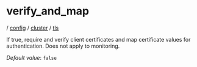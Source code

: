 # verify_and_map

/ [config](/reference/server-config/index.md) / [cluster](/reference/server-config/config/cluster/index.md) / [tls](/reference/server-config/config/cluster/tls/index.md) 

If true, require and verify client certificates and map certificate values for authentication. Does not apply to monitoring.

*Default value*: `false`
